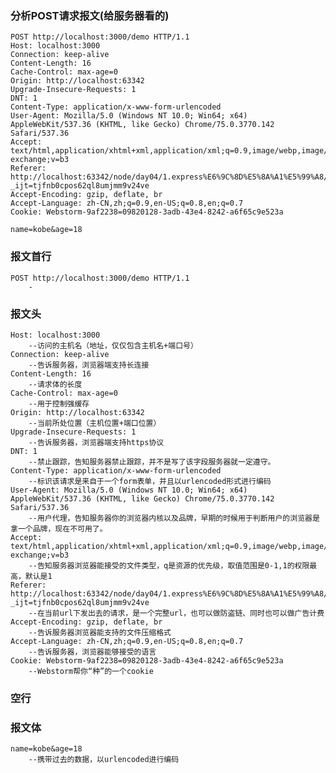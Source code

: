 ### 分析POST请求报文(给服务器看的)
    POST http://localhost:3000/demo HTTP/1.1
    Host: localhost:3000
    Connection: keep-alive
    Content-Length: 16
    Cache-Control: max-age=0
    Origin: http://localhost:63342
    Upgrade-Insecure-Requests: 1
    DNT: 1
    Content-Type: application/x-www-form-urlencoded
    User-Agent: Mozilla/5.0 (Windows NT 10.0; Win64; x64) AppleWebKit/537.36 (KHTML, like Gecko) Chrome/75.0.3770.142 Safari/537.36
    Accept: text/html,application/xhtml+xml,application/xml;q=0.9,image/webp,image/apng,*/*;q=0.8,application/signed-exchange;v=b3
    Referer: http://localhost:63342/node/day04/1.express%E6%9C%8D%E5%8A%A1%E5%99%A8/demo.html?_ijt=tjfnb0cpos62ql8umjmm9v24ve
    Accept-Encoding: gzip, deflate, br
    Accept-Language: zh-CN,zh;q=0.9,en-US;q=0.8,en;q=0.7
    Cookie: Webstorm-9af2238=09820128-3adb-43e4-8242-a6f65c9e523a
    
    name=kobe&age=18
### 报文首行
    POST http://localhost:3000/demo HTTP/1.1
        -
### 报文头
    Host: localhost:3000
        --访问的主机名（地址，仅仅包含主机名+端口号）
    Connection: keep-alive
        --告诉服务器，浏览器端支持长连接
    Content-Length: 16
        --请求体的长度
    Cache-Control: max-age=0
        --用于控制强缓存
    Origin: http://localhost:63342
        --当前所处位置（主机位置+端口位置）
    Upgrade-Insecure-Requests: 1
        --告诉服务器，浏览器端支持https协议
    DNT: 1
        --禁止跟踪，告知服务器禁止跟踪，并不是写了该字段服务器就一定遵守。
    Content-Type: application/x-www-form-urlencoded
        --标识该请求是来自于一个form表单，并且以urlencoded形式进行编码
    User-Agent: Mozilla/5.0 (Windows NT 10.0; Win64; x64) AppleWebKit/537.36 (KHTML, like Gecko) Chrome/75.0.3770.142 Safari/537.36
        --用户代理，告知服务器你的浏览器内核以及品牌，早期的时候用于判断用户的浏览器是拿一个品牌，现在不可用了。
    Accept: text/html,application/xhtml+xml,application/xml;q=0.9,image/webp,image/apng,*/*;q=0.8,application/signed-exchange;v=b3
        --告知服务器浏览器能接受的文件类型，q是资源的优先级，取值范围是0-1,1的权限最高，默认是1
    Referer: http://localhost:63342/node/day04/1.express%E6%9C%8D%E5%8A%A1%E5%99%A8/demo.html?_ijt=tjfnb0cpos62ql8umjmm9v24ve
        --在当前url下发出去的请求，是一个完整url，也可以做防盗链、同时也可以做广告计费
    Accept-Encoding: gzip, deflate, br
        --告诉服务器浏览器能支持的文件压缩格式
    Accept-Language: zh-CN,zh;q=0.9,en-US;q=0.8,en;q=0.7
        --告诉服务器，浏览器能够接受的语言
    Cookie: Webstorm-9af2238=09820128-3adb-43e4-8242-a6f65c9e523a
        --Webstorm帮你“种”的一个cookie
### 空行

### 报文体
    name=kobe&age=18
        --携带过去的数据，以urlencoded进行编码

